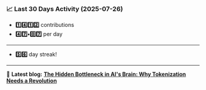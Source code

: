 <!--START_STATS-->
### 📈 Last 30 Days Activity (2025-07-26)  
- **1️⃣4️⃣1️⃣2️⃣** contributions  
- **4️⃣7️⃣•0️⃣7️⃣** per day
---
- **5️⃣6️⃣** day streak!
---
📝 **Latest blog:** [**The Hidden Bottleneck in AI's Brain: Why Tokenization Needs a Revolution**](https://andriak.com/blog/tokenization-revolution)
<!--END_STATS-->
